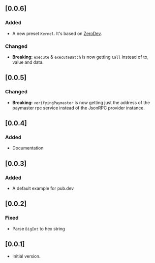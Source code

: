 ## [0.0.6]

### Added
- A new preset `Kernel`. It's based on [ZeroDev](https://docs.zerodev.app/).

### Changed
- **Breaking:** `execute` & `executeBatch` is now getting `Call` instead of to, value and data.

## [0.0.5]

### Changed
- **Breaking:** `verifyingPaymaster` is now getting just the address of the paymaster rpc service instead of the JsonRPC provider instance.

## [0.0.4]

### Added
- Documentation

## [0.0.3]

### Added
- A default example for pub.dev

## [0.0.2]

### Fixed
- Parse `BigInt` to hex string

## [0.0.1]

- Initial version.
